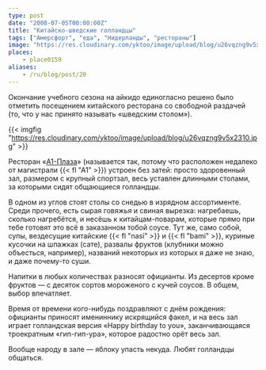 ```yaml
---
type: post
date: "2008-07-05T00:00:00Z"
title: "Китайско-шведские голландцы"
tags: ["Амерсфорт", "еда", "Нидерланды", "рестораны"]
image: "https://res.cloudinary.com/yktoo/image/upload/blog/u26vqzng9v5x2310.jpg"
places:
    - place0159
aliases:
    - /ru/blog/post/20
---
```


Окончание учебного сезона на айкидо единогласно решено было отметить посещением китайского ресторана со свободной раздачей (то, что у нас принято называть «шведским столом»).

{{< imgfig "https://res.cloudinary.com/yktoo/image/upload/blog/u26vqzng9v5x2310.jpg" >}}

<!--more-->

Ресторан «[A1-Плаза](http://www.a1-plaza.nl/)» (называется так, потому что расположен недалеко от магистрали {{< fl "A1" >}}) устроен без затей: просто здоровенный зал, размером с крупный спортзал, весь уставлен длинными столами, за которыми сидят общающиеся голландцы.

В одном из углов стоят столы со снедью в изрядном ассортименте. Среди прочего, есть сырая говяжья и свиная вырезка: нагребаешь, сколько нагребётся, и несёшь к китайцам-поварам, которые прямо при тебе готовят это всё в заказанном тобой соусе. Тут же, само собой, супы, вездесущие китайские {{< fl "nasi" >}} и {{< fl "bami" >}}, куриные кусочки на шпажках (сате), развалы фруктов (клубники можно объесться, например), названий некоторых из которых я даже не знаю, и даже почему-то суши.

Напитки в любых количествах разносят официанты. Из десертов кроме фруктов — с десяток сортов мороженого с кучей соусов. В общем, выбор впечатляет.

Время от времени кого-нибудь поздравляют с днём рождения: официанты приносят имениннику искрящийся факел, и на весь зал играет голландская версия «Happy birthday to you», заканчивающаяся троекратным «гип-гип-ура», которое радостно орёт весь зал.

Вообще народу в зале — яблоку упасть некуда. Любят голландцы общаться.
